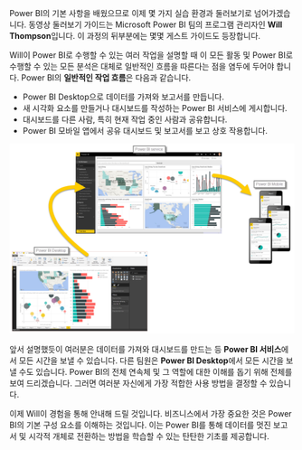 Power BI의 기본 사항을 배웠으므로 이제 몇 가지 실습 환경과 둘러보기로 넘어가겠습니다. 동영상 둘러보기 가이드는 Microsoft Power BI 팀의 프로그램 관리자인 **Will Thompson**입니다. 이 과정의 뒤부분에는 몇몇 게스트 가이드도 등장합니다.

Will이 Power BI로 수행할 수 있는 여러 작업을 설명할 때 이 모든 활동 및 Power BI로 수행할 수 있는 모든 분석은 대체로 일반적인 흐름을 따른다는 점을 염두에 두어야 합니다. Power BI의 **일반적인 작업 흐름**은 다음과 같습니다.

* Power BI Desktop으로 데이터를 가져와 보고서를 만듭니다.
* 새 시각화 요소를 만들거나 대시보드를 작성하는 Power BI 서비스에 게시합니다.
* 대시보드를 다른 사람, 특히 현재 작업 중인 사람과 공유합니다.
* Power BI 모바일 앱에서 공유 대시보드 및 보고서를 보고 상호 작용합니다.

![](media/0-1-intro-using-power-bi/c0a1_1.png)

앞서 설명했듯이 여러분은 데이터를 가져와 대시보드를 만드는 등 **Power BI 서비스**에서 모든 시간을 보낼 수 있습니다. 다른 팀원은 **Power BI Desktop**에서 모든 시간을 보낼 수도 있습니다. Power BI의 전체 연속체 및 그 역할에 대한 이해를 돕기 위해 전체를 보여 드리겠습니다. 그러면 여러분 자신에게 가장 적합한 사용 방법을 결정할 수 있습니다.

이제 Will이 경험을 통해 안내해 드릴 것입니다. 비즈니스에서 가장 중요한 것은 Power BI의 기본 구성 요소를 이해하는 것입니다. 이는 Power BI를 통해 데이터를 멋진 보고서 및 시각적 개체로 전환하는 방법을 학습할 수 있는 탄탄한 기초를 제공합니다.

